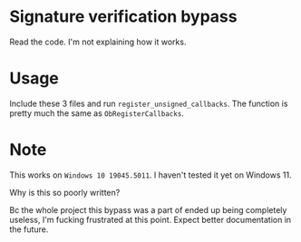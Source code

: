 # Signature verification bypass
Read the code. I'm not explaining how it works.
# Usage
Include these 3 files and run `register_unsigned_callbacks`. The function is pretty much the same as `ObRegisterCallbacks`.
# Note
This works on `Windows 10 19045.5011`. I haven't tested it yet on Windows 11.

Why is this so poorly written?

Bc the whole project this bypass was a part of ended up being completely useless, I'm fucking frustrated at this point. Expect better documentation in the future.
